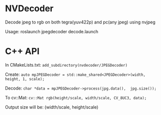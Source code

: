# NVDecoder

Decode jpeg to rgb on both tegra(yuv422p) and pc(any jpeg) using nvjpeg

Usage: roslaunch jpegdecoder decode.launch

# C++ API

In CMakeLists.txt: `add_subdirectory(nvdecoder/JPEGDecoder)`

Create: `auto mpJPEGDecoder = std::make_shared<JPEGDecoder>(width, height, 1, scale);`

Decode:  `char *data = mpJPEGDecoder->process(jpg.data(),  jpg.size());`

To cv::Mat: `cv::Mat rgb(height/scale, width/scale, CV_8UC3, data);`

Output size will be: (width/scale, height/scale)
